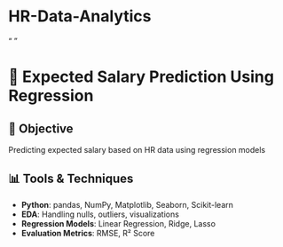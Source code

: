 # HR-Data-Analytics
“ ”

# 🧾 Expected Salary Prediction Using Regression

## 📌 Objective
Predicting expected salary based on HR data using regression models

## 📊 Tools & Techniques
- **Python**: pandas, NumPy, Matplotlib, Seaborn, Scikit-learn
- **EDA**: Handling nulls, outliers, visualizations
- **Regression Models**: Linear Regression, Ridge, Lasso
- **Evaluation Metrics**: RMSE, R² Score
